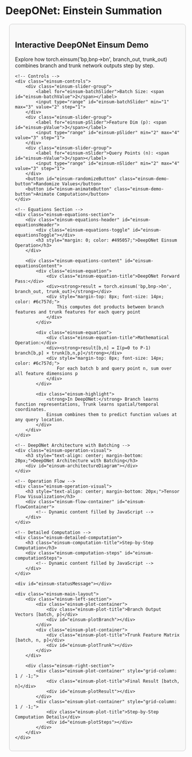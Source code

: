 # DeepONet: Einstein Summation

<!DOCTYPE html>
<html>
<head>
<meta charset="utf-8">
<title>Interactive DeepONet Einsum Demo</title>
<script src="https://cdnjs.cloudflare.com/ajax/libs/plotly.js/2.18.0/plotly.min.js"></script>
<style>
    #einsum-interactive-container { 
        font-family: -apple-system, BlinkMacSystemFont, 'Segoe UI', Roboto, 'Helvetica Neue', Arial, sans-serif; 
        margin: 10px; 
        background-color: #f9f9f9; 
        padding: 15px;
        border: 1px solid #ccc;
        border-radius: 8px;
    }
    
    .einsum-main-layout {
        display: grid;
        grid-template-columns: 1fr 1fr;
        gap: 30px;
        margin-top: 20px;
    }
    
    .einsum-left-section {
        display: grid;
        grid-template-rows: auto auto;
        gap: 20px;
    }
    
    .einsum-right-section {
        display: grid;
        grid-template-columns: 1fr;
        grid-template-rows: 1fr 1fr;
        gap: 15px;
        align-self: center;
    }
    
    .einsum-plot-container { 
        border: 1px solid #ddd; 
        border-radius: 8px; 
        background-color: #fff; 
        box-shadow: 0 2px 5px rgba(0,0,0,0.1); 
        padding: 10px;
    }
    
    .einsum-controls { 
        grid-column: 1 / -1; 
        padding: 20px; 
        background-color: #fff; 
        border-radius: 8px; 
        border: 1px solid #ddd; 
        display: flex; 
        flex-wrap: wrap; 
        justify-content: space-around; 
        align-items: center; 
        gap: 20px; 
        margin-bottom: 20px;
    }
    
    .einsum-slider-group { 
        display: flex; 
        flex-direction: column; 
        align-items: center; 
    }
    
    .einsum-slider-group label { 
        font-weight: bold; 
        margin-bottom: 10px; 
        color: #333; 
    }
    
    .einsum-slider-group input[type=range] { 
        width: 220px; 
    }
    
    .einsum-demo-button { 
        padding: 10px 20px; 
        font-size: 16px; 
        font-weight: bold; 
        color: white; 
        background-color: #28a745; 
        border: none; 
        border-radius: 5px; 
        cursor: pointer; 
        transition: background-color 0.2s; 
    }
    
    .einsum-demo-button:hover { 
        background-color: #218838; 
    }
    
    .einsum-plot-title { 
        text-align: center; 
        font-size: 16px; 
        font-weight: bold; 
        padding-top: 15px; 
        color: #444; 
    }
    
    #einsum-statusMessage { 
        grid-column: 1 / -1; 
        text-align: center; 
        font-size: 18px; 
        color: #007bff; 
        font-weight: bold; 
        min-height: 25px; 
    }
    
    .einsum-equations-section {
        grid-column: 1 / -1;
        background-color: #fff;
        border: 1px solid #ddd;
        border-radius: 8px;
        margin-bottom: 20px;
    }
    
    .einsum-equations-header {
        padding: 15px 1em;
        cursor: pointer;
        display: flex;
        align-items: center;
        background-color: #f8f9fa;
        border-radius: 8px 8px 0 0;
        transition: background-color 0.2s;
        user-select: none;
    }
    
    .einsum-equations-header:hover {
        background-color: #e9ecef;
    }
    
    .einsum-equations-toggle {
        width: 0;
        height: 0;
        border-left: 8px solid #495057;
        border-top: 6px solid transparent;
        border-bottom: 6px solid transparent;
        margin-right: 12px;
        transition: transform 0.3s ease;
    }
    
    .einsum-equations-toggle.expanded {
        transform: rotate(90deg);
    }
    
    .einsum-equations-content {
        padding: 20px;
        display: none;
    }
    
    .einsum-equations-content.show {
        display: block;
    }
    
    .einsum-equation {
        background-color: #f8f9fa;
        border: 1px solid #e9ecef;
        border-radius: 6px;
        padding: 15px;
        margin: 10px 0;
        font-family: 'Courier New', monospace;
        font-size: 16px;
    }
    
    .einsum-equation-title {
        font-weight: bold;
        color: #495057;
        margin-bottom: 8px;
        font-family: -apple-system, BlinkMacSystemFont, 'Segoe UI', Roboto, 'Helvetica Neue', Arial, sans-serif;
    }
    
    .einsum-highlight {
        background-color: #fff3cd;
        border: 1px solid #ffeaa7;
        padding: 15px;
        border-radius: 6px;
        margin: 10px 0;
        font-size: 14px;
        color: #856404;
    }
    
    .einsum-operation-visual {
        grid-column: 1 / -1;
        background-color: #fff;
        border: 1px solid #ddd;
        border-radius: 8px;
        padding: 20px;
        margin-bottom: 20px;
    }
    
    .einsum-flow-container {
        display: flex;
        align-items: center;
        justify-content: center;
        gap: 15px;
        margin: 20px 0;
        flex-wrap: wrap;
    }
    
    .einsum-tensor-box {
        border: 3px solid;
        border-radius: 12px;
        padding: 15px;
        background-color: #f8f9fa;
        font-family: 'Courier New', monospace;
        font-size: 12px;
        text-align: center;
        min-width: 120px;
        position: relative;
    }
    
    .einsum-tensor-box.branch {
        border-color: #28a745;
        background-color: #d4edda;
    }
    
    .einsum-tensor-box.trunk {
        border-color: #dc3545;
        background-color: #f8d7da;
    }
    
    .einsum-tensor-box.result {
        border-color: #ffc107;
        background-color: #fff3cd;
    }
    
    .einsum-arrow {
        font-size: 24px;
        font-weight: bold;
        color: #6f42c1;
        display: flex;
        align-items: center;
        justify-content: center;
    }
    
    .einsum-tensor-label {
        font-weight: bold;
        margin-bottom: 8px;
        font-family: -apple-system, BlinkMacSystemFont, 'Segoe UI', Roboto, 'Helvetica Neue', Arial, sans-serif;
        font-size: 14px;
    }
    
    .einsum-detailed-computation {
        grid-column: 1 / -1;
        background-color: #fff;
        border: 1px solid #ddd;
        border-radius: 8px;
        padding: 20px;
        margin-bottom: 20px;
    }
    
    .einsum-computation-title {
        font-size: 18px;
        font-weight: bold;
        color: #495057;
        margin-bottom: 15px;
        text-align: center;
    }
    
    .einsum-computation-steps {
        display: grid;
        grid-template-columns: repeat(auto-fit, minmax(200px, 1fr));
        gap: 15px;
    }
    
    .einsum-step-box {
        border: 2px solid #e9ecef;
        border-radius: 8px;
        padding: 15px;
        background-color: #f8f9fa;
    }
    
    .einsum-step-box.active {
        border-color: #007bff;
        background-color: #e3f2fd;
    }
    
    .einsum-step-title {
        font-weight: bold;
        color: #495057;
        margin-bottom: 8px;
        font-size: 14px;
    }
    
    .einsum-step-content {
        font-family: 'Courier New', monospace;
        font-size: 12px;
        color: #666;
    }
    
    .einsum-arch-container {
        display: grid;
        grid-template-columns: 2fr 1fr;
        gap: 20px;
        align-items: center;
        font-size: 12px;
        max-width: 950px;
        margin: 15px auto;
    }

    .einsum-arch-pipelines {
        display: flex;
        flex-direction: column;
        gap: 20px;
    }

    .einsum-arch-pipeline-row, .einsum-arch-combination-row {
        display: flex;
        justify-content: space-between;
        align-items: center;
        gap: 10px;
    }
    
    .einsum-arch-box {
        border: 2px solid;
        border-radius: 8px;
        padding: 10px;
        background-color: #f8f9fa;
        text-align: center;
        min-width: 80px;
        position: relative;
        flex: 1; /* Allow boxes to grow */
    }

     .einsum-arch-box.input-box {
        flex-grow: 0.8;
     }
    
    .einsum-arch-box.functions {
        border-color: #007bff;
        background-color: #e3f2fd;
    }
    
    .einsum-arch-box.branch {
        border-color: #28a745;
        background-color: #d4edda;
    }
    
    .einsum-arch-box.queries {
        border-color: #ffc107;
        background-color: #fff3cd;
    }
    
    .einsum-arch-box.trunk {
        border-color: #dc3545;
        background-color: #f8d7da;
    }
    
    .einsum-arch-box.einsum {
        border-color: #6f42c1;
        background-color: #e8e3f3;
        font-weight: bold;
    }
    
    .einsum-arch-box.output {
        border-color: #fd7e14;
        background-color: #fdf2e9;
    }
    
    .einsum-arch-arrow {
        font-size: 18px;
        font-weight: bold;
        color: #6c757d;
        flex-grow: 0;
    }
    
    .einsum-arch-label {
        font-weight: bold;
        margin-bottom: 5px;
        font-size: 11px;
    }
    
    .einsum-arch-dims {
        font-family: 'Courier New', monospace;
        font-size: 10px;
        color: #666;
        margin-top: 3px;
    }
    
    .einsum-batch-stack {
        display: flex;
        flex-direction: column;
        gap: 2px;
        align-items: center;
    }
    
    .einsum-batch-item {
        width: 60px;
        height: 20px;
        border: 1px solid;
        border-radius: 3px;
        display: flex;
        align-items: center;
        justify-content: center;
        font-size: 9px;
        font-weight: bold;
    }
    
    .einsum-batch-item.func {
        border-color: #007bff;
        background-color: #cce7ff;
        color: #004085;
    }
    
    .einsum-batch-item.query {
        border-color: #ffc107;
        background-color: #fff8cc;
        color: #856404;
    }
</style>
</head>
<body>

<div id="einsum-interactive-container">
    <h2>Interactive DeepONet Einsum Demo</h2>
    <p>Explore how torch.einsum('bp,bnp->bn', branch_out, trunk_out) combines branch and trunk network outputs step by step.</p>

    <!-- Controls -->
    <div class="einsum-controls">
        <div class="einsum-slider-group">
            <label for="einsum-batchSlider">Batch Size: <span id="einsum-batchValue">2</span></label>
            <input type="range" id="einsum-batchSlider" min="1" max="3" value="2" step="1">
        </div>
        <div class="einsum-slider-group">
            <label for="einsum-pSlider">Feature Dim (p): <span id="einsum-pValue">3</span></label>
            <input type="range" id="einsum-pSlider" min="2" max="4" value="3" step="1">
        </div>
        <div class="einsum-slider-group">
            <label for="einsum-nSlider">Query Points (n): <span id="einsum-nValue">3</span></label>
            <input type="range" id="einsum-nSlider" min="2" max="4" value="3" step="1">
        </div>
        <button id="einsum-randomizeButton" class="einsum-demo-button">Randomize Values</button>
        <button id="einsum-animateButton" class="einsum-demo-button">Animate Computation</button>
    </div>

    <!-- Equations Section -->
    <div class="einsum-equations-section">
        <div class="einsum-equations-header" id="einsum-equationsHeader">
            <div class="einsum-equations-toggle" id="einsum-equationsToggle"></div>
            <h3 style="margin: 0; color: #495057;">DeepONet Einsum Operation</h3>
        </div>
        
        <div class="einsum-equations-content" id="einsum-equationsContent">
            <div class="einsum-equation">
                <div class="einsum-equation-title">DeepONet Forward Pass:</div>
                <div><strong>result = torch.einsum('bp,bnp->bn', branch_out, trunk_out)</strong></div>
                <div style="margin-top: 8px; font-size: 14px; color: #6c757d;">
                    This computes dot products between branch features and trunk features for each query point
                </div>
            </div>
            
            <div class="einsum-equation">
                <div class="einsum-equation-title">Mathematical Operation:</div>
                <div><strong>result[b,n] = Σ(p=0 to P-1) branch[b,p] × trunk[b,n,p]</strong></div>
                <div style="margin-top: 8px; font-size: 14px; color: #6c757d;">
                    For each batch b and query point n, sum over all feature dimensions p
                </div>
            </div>
            
            <div class="einsum-highlight">
                <strong>In DeepONet:</strong> Branch learns function representations, Trunk learns spatial/temporal coordinates. 
                Einsum combines them to predict function values at any query location.
            </div>
        </div>
    </div>

    <!-- DeepONet Architecture with Batching -->
    <div class="einsum-operation-visual">
        <h3 style="text-align: center; margin-bottom: 20px;">DeepONet Architecture with Batching</h3>
        <div id="einsum-architectureDiagram"></div>
    </div>

    <!-- Operation Flow -->
    <div class="einsum-operation-visual">
        <h3 style="text-align: center; margin-bottom: 20px;">Tensor Flow Visualization</h3>
        <div class="einsum-flow-container" id="einsum-flowContainer">
            <!-- Dynamic content filled by JavaScript -->
        </div>
    </div>

    <!-- Detailed Computation -->
    <div class="einsum-detailed-computation">
        <h3 class="einsum-computation-title">Step-by-Step Computation</h3>
        <div class="einsum-computation-steps" id="einsum-computationSteps">
            <!-- Dynamic content filled by JavaScript -->
        </div>
    </div>

    <div id="einsum-statusMessage"></div>

    <div class="einsum-main-layout">
        <div class="einsum-left-section">
            <div class="einsum-plot-container">
                <div class="einsum-plot-title">Branch Output Vectors [batch, p]</div>
                <div id="einsum-plotBranch"></div>
            </div>
            <div class="einsum-plot-container">
                <div class="einsum-plot-title">Trunk Feature Matrix [batch, n, p]</div>
                <div id="einsum-plotTrunk"></div>
            </div>
        </div>
        
        <div class="einsum-right-section">
            <div class="einsum-plot-container" style="grid-column: 1 / -1;">
                <div class="einsum-plot-title">Final Result [batch, n]</div>
                <div id="einsum-plotResult"></div>
            </div>
            <div class="einsum-plot-container" style="grid-column: 1 / -1;">
                <div class="einsum-plot-title">Step-by-Step Computation Details</div>
                <div id="einsum-plotSteps"></div>
            </div>
        </div>
    </div>
</div>

<script>
(function() {
    let branchData, trunkData, resultData;
    let animationActive = false;
    let currentComputationStep = -1;
    
    // Generate random data with cleaner values
    function generateBranchData(batch, p) {
        const data = [];
        for (let b = 0; b < batch; b++) {
            const row = [];
            for (let i = 0; i < p; i++) {
                row.push(Math.round((Math.random() - 0.5) * 6 * 10) / 10);
            }
            data.push(row);
        }
        return data;
    }
    
    function generateTrunkData(batch, n, p) {
        const data = [];
        for (let b = 0; b < batch; b++) {
            const batchData = [];
            for (let i = 0; i < n; i++) {
                const point = [];
                for (let j = 0; j < p; j++) {
                    point.push(Math.round((Math.random() - 0.5) * 6 * 10) / 10);
                }
                batchData.push(point);
            }
            data.push(batchData);
        }
        return data;
    }
    
    function computeEinsum(branchOut, trunkOut) {
        const batch = branchOut.length;
        const n = trunkOut[0].length;
        const result = [];
        
        for (let b = 0; b < batch; b++) {
            const batchResult = [];
            for (let i = 0; i < n; i++) {
                let dotProduct = 0;
                for (let j = 0; j < branchOut[b].length; j++) {
                    dotProduct += branchOut[b][j] * trunkOut[b][i][j];
                }
                batchResult.push(Math.round(dotProduct * 100) / 100);
            }
            result.push(batchResult);
        }
        return result;
    }
    
    // Create improved heatmap with proper integer labels
    function createBranchHeatmap(data, containerId) {
        const batch = data.length;
        const p = data[0].length;
        
        const trace = {
            z: data,
            type: 'heatmap',
            colorscale: 'Viridis',
            showscale: true,
            colorbar: { title: 'Value' },
            text: data.map(row => row.map(val => val.toFixed(1))),
            texttemplate: '%{text}',
            textfont: { size: 12, color: 'white' }
        };
        
        const layout = {
            margin: { l: 60, r: 20, t: 20, b: 40 },
            xaxis: { 
                title: 'Feature Dimension',
                tickmode: 'array',
                tickvals: Array.from({length: p}, (_, i) => i),
                ticktext: Array.from({length: p}, (_, i) => `p${i}`)
            },
            yaxis: { 
                title: 'Batch',
                tickmode: 'array',
                tickvals: Array.from({length: batch}, (_, i) => i),
                ticktext: Array.from({length: batch}, (_, i) => `B${i}`)
            },
            height: 250
        };
        
        Plotly.react(containerId, [trace], layout);
    }
    
    // Create trunk visualization showing all batch items in separate subplots
    function createTrunkVisualization(data, containerId) {
        const batch = data.length;
        const n = data[0].length;
        const p = data[0][0].length;
        
        const traces = [];
        
        for (let b = 0; b < batch; b++) {
            const trace = {
                z: data[b],
                type: 'heatmap',
                colorscale: 'RdBu',
                showscale: b === 0,
                colorbar: b === 0 ? { title: 'Value', x: 1.02 } : undefined,
                text: data[b].map(row => row.map(val => val.toFixed(1))),
                texttemplate: '%{text}',
                textfont: { size: 10 },
                xaxis: `x${b + 1}`,
                yaxis: `y${b + 1}`
            };
            traces.push(trace);
        }
        
        // Create subplot layout
        const layout = {
            margin: { l: 40, r: 50, t: 40, b: 40 },
            height: 300,
            grid: { rows: 1, columns: batch, pattern: 'independent' }
        };
        
        // Add axis configurations for each subplot
        for (let b = 0; b < batch; b++) {
            const xkey = b === 0 ? 'xaxis' : `xaxis${b + 1}`;
            const ykey = b === 0 ? 'yaxis' : `yaxis${b + 1}`;
            
            layout[xkey] = {
                title: b === Math.floor(batch/2) ? 'Feature Dim' : '',
                tickmode: 'array',
                tickvals: Array.from({length: p}, (_, i) => i),
                ticktext: Array.from({length: p}, (_, i) => `p${i}`)
            };
            
            layout[ykey] = {
                title: `B${b} Query Points`,
                tickmode: 'array',
                tickvals: Array.from({length: n}, (_, i) => i),
                ticktext: Array.from({length: n}, (_, i) => `n${i}`)
            };
        }
        
        Plotly.react(containerId, traces, layout);
    }
    
    // Create step visualization
    function createStepVisualization(containerId) {
        const batch = parseInt(document.getElementById('einsum-batchSlider').value);
        const n = parseInt(document.getElementById('einsum-nSlider').value);
        
        let stepsHTML = '<div style="font-size: 11px; line-height: 1.3;">';
        stepsHTML += '<div style="font-weight: bold; margin-bottom: 8px; color: #495057;">Computation Details:</div>';
        
        for (let b = 0; b < Math.min(batch, 2); b++) {
            for (let i = 0; i < Math.min(n, 2); i++) {
                const computation = branchData[b].map((val, j) => 
                    `${val.toFixed(1)}×${trunkData[b][i][j].toFixed(1)}`
                ).join(' + ');
                
                stepsHTML += `
                    <div style="margin: 4px 0; padding: 4px; background: #f8f9fa; border-radius: 3px;">
                        <strong>B${b}, n${i}:</strong> ${computation} = <span style="color: #dc3545; font-weight: bold;">${resultData[b][i].toFixed(2)}</span>
                    </div>
                `;
            }
        }
        
        if (batch > 2 || n > 2) {
            stepsHTML += '<div style="margin-top: 8px; font-style: italic; color: #666;">... and more computations</div>';
        }
        
        stepsHTML += '</div>';
        
        document.getElementById(containerId).innerHTML = stepsHTML;
    }
    
    // Create result heatmap
    function createResultHeatmap(data, containerId) {
        const batch = data.length;
        const n = data[0].length;
        
        const trace = {
            z: data,
            type: 'heatmap',
            colorscale: 'Plasma',
            showscale: true,
            colorbar: { title: 'Result Value' },
            text: data.map(row => row.map(val => val.toFixed(2))),
            texttemplate: '%{text}',
            textfont: { size: 12, color: 'white' }
        };
        
        const layout = {
            margin: { l: 60, r: 20, t: 20, b: 40 },
            xaxis: { 
                title: 'Query Points',
                tickmode: 'array',
                tickvals: Array.from({length: n}, (_, i) => i),
                ticktext: Array.from({length: n}, (_, i) => `n${i}`)
            },
            yaxis: { 
                title: 'Batch',
                tickmode: 'array',
                tickvals: Array.from({length: batch}, (_, i) => i),
                ticktext: Array.from({length: batch}, (_, i) => `B${i}`)
            },
            height: 250
        };
        
        Plotly.react(containerId, [trace], layout);
    }
    
    // Create DeepONet architecture diagram
    function createArchitectureDiagram() {
        const container = document.getElementById('einsum-architectureDiagram');
        const batch = parseInt(document.getElementById('einsum-batchSlider').value);
        const p = parseInt(document.getElementById('einsum-pSlider').value);
        const n = parseInt(document.getElementById('einsum-nSlider').value);
        
        // Create batch stacks for input functions
        let funcBatchHTML = '<div class="einsum-batch-stack">';
        for (let b = 0; b < batch; b++) {
            funcBatchHTML += `<div class="einsum-batch-item func">u${b}(x)</div>`;
        }
        funcBatchHTML += '</div>';
        
        // Create batch stacks for query points
        let queryBatchHTML = '<div class="einsum-batch-stack">';
        for (let b = 0; b < batch; b++) {
            queryBatchHTML += `<div class="einsum-batch-item query">y${b}</div>`;
        }
        queryBatchHTML += '</div>';
        const neuralNetworkIcon = `
<svg width="16" height="16" viewBox="0 0 16 16" xmlns="http://www.w3.org/2000/svg">
  <g stroke="#8B7ED8" stroke-width="0.3" opacity="0.6">
    <line x1="2" y1="5" x2="6" y2="3"/>
    <line x1="2" y1="5" x2="6" y2="6"/>
    <line x1="2" y1="5" x2="6" y2="10"/>
    <line x1="2" y1="5" x2="6" y2="13"/>
    <line x1="2" y1="11" x2="6" y2="3"/>
    <line x1="2" y1="11" x2="6" y2="6"/>
    <line x1="2" y1="11" x2="6" y2="10"/>
    <line x1="2" y1="11" x2="6" y2="13"/>
    <line x1="6" y1="3" x2="14" y2="5"/>
    <line x1="6" y1="3" x2="14" y2="11"/>
    <line x1="6" y1="6" x2="14" y2="5"/>
    <line x1="6" y1="6" x2="14" y2="11"/>
    <line x1="6" y1="10" x2="14" y2="5"/>
    <line x1="6" y1="10" x2="14" y2="11"/>
    <line x1="6" y1="13" x2="14" y2="5"/>
    <line x1="6" y1="13" x2="14" y2="11"/>
  </g>
  <circle cx="2" cy="5" r="1.1" fill="#4A90E2" stroke="#2E5C8A" stroke-width="0.4"/>
  <circle cx="2" cy="11" r="1.1" fill="#4A90E2" stroke="#2E5C8A" stroke-width="0.4"/>
  <circle cx="6" cy="3" r="1.1" fill="#7B68EE" stroke="#5A4FCF" stroke-width="0.4"/>
  <circle cx="6" cy="6" r="1.1" fill="#7B68EE" stroke="#5A4FCF" stroke-width="0.4"/>
  <circle cx="6" cy="10" r="1.1" fill="#7B68EE" stroke="#5A4FCF" stroke-width="0.4"/>
  <circle cx="6" cy="13" r="1.1" fill="#7B68EE" stroke="#5A4FCF" stroke-width="0.4"/>
  <circle cx="14" cy="5" r="1.1" fill="#FF6B6B" stroke="#E63946" stroke-width="0.4"/>
  <circle cx="14" cy="11" r="1.1" fill="#FF6B6B" stroke="#E63946" stroke-width="0.4"/>
</svg>
`;
        
        container.innerHTML = `
            <div class="einsum-arch-container">
                <!-- Left Panel for Branch and Trunk Pipelines -->
                <div class="einsum-arch-pipelines">
                    <!-- Branch Path -->
                    <div class="einsum-arch-pipeline-row">
                        <div class="einsum-arch-box functions input-box">
                            <div class="einsum-arch-label">Input Functions</div>
                            ${funcBatchHTML}
                            <div class="einsum-arch-dims">[${batch}, M]</div>
                        </div>
                        <div class="einsum-arch-arrow">→</div>
                        <div class="einsum-arch-box branch">
                            <div class="einsum-arch-label">Branch Net</div>
                            <div style="margin: 5px 0; transform: scale(2);">${neuralNetworkIcon}</div>
                            <div class="einsum-arch-dims">NN</div>
                        </div>
                        <div class="einsum-arch-arrow">→</div>
                        <div class="einsum-arch-box branch">
                            <div class="einsum-arch-label">Branch Output</div>
                            <div style="font-family: monospace; font-size: 10px; margin: 5px 0;">
                                b₀: [${Array(p).fill('●').join(' ')}]<br>
                                ${batch > 1 ? `b₁: [${Array(p).fill('●').join(' ')}]<br>` : ''}
                                ${batch > 2 ? `b₂: [${Array(p).fill('●').join(' ')}]<br>` : ''}
                            </div>
                             <div class="einsum-arch-dims">[${batch}, ${p}]</div>
                        </div>
                    </div>
                    <!-- Trunk Path -->
                    <div class="einsum-arch-pipeline-row">
                        <div class="einsum-arch-box queries input-box">
                            <div class="einsum-arch-label">Query Points</div>
                            ${queryBatchHTML}
                            <div class="einsum-arch-dims">[${batch}, ${n}, d]</div>
                        </div>
                        <div class="einsum-arch-arrow">→</div>
                        <div class="einsum-arch-box trunk">
                            <div class="einsum-arch-label">Trunk Net</div>
                            <div style="margin: 5px 0; transform: scale(2);">${neuralNetworkIcon}</div>
                            <div class="einsum-arch-dims">NN</div>
                        </div>
                        <div class="einsum-arch-arrow">→</div>
                        <div class="einsum-arch-box trunk">
                            <div class="einsum-arch-label">Trunk Output</div>
                             <div style="font-family: monospace; font-size: 9px; margin: 5px 0;">
                                t₀: [${Array(n).fill(`[${Array(p).fill('●').join('')}]`).join(' ')}]<br>
                                ${batch > 1 ? `t₁: [${Array(n).fill(`[${Array(p).fill('●').join('')}]`).join(' ')}]<br>` : ''}
                                ${batch > 2 ? `t₂: [${Array(n).fill(`[${Array(p).fill('●').join('')}]`).join(' ')}]<br>` : ''}
                            </div>
                            <div class="einsum-arch-dims">[${batch}, ${n}, ${p}]</div>
                        </div>
                    </div>
                </div>

                <!-- Right Panel for Combination -->
                <div class="einsum-arch-combination-row">
                     <div class="einsum-arch-box einsum">
                        <div class="einsum-arch-label">EINSUM</div>
                        <div style="font-size: 14px; margin: 8px 0;">⊗</div>
                        <div style="font-size: 10px;">'bp,bnp→bn'</div>
                    </div>
                    <div class="einsum-arch-arrow">→</div>
                    <div class="einsum-arch-box output">
                        <div class="einsum-arch-label">Function Values</div>
                        <div style="font-family: monospace; font-size: 10px; margin: 5px 0;">
                            G₀: [${Array(n).fill('○').join(' ')}]<br>
                            ${batch > 1 ? `G₁: [${Array(n).fill('○').join(' ')}]<br>` : ''}
                            ${batch > 2 ? `G₂: [${Array(n).fill('○').join(' ')}]<br>` : ''}
                        </div>
                        <div class="einsum-arch-dims">[${batch}, ${n}]</div>
                    </div>
                </div>
            </div>
            
            <div style="text-align: center; margin-top: 15px; font-size: 12px; color: #666;">
                <strong>Key Insight:</strong> Branch learns function representations (${p} features), 
                Trunk learns spatial coordinates (${p} features per query point). 
                Einsum computes ${batch}×${n} = ${batch*n} dot products total.
            </div>
        `;
    }
    
    // Update flow visualization
    function updateFlowVisualization() {
        const container = document.getElementById('einsum-flowContainer');
        const batch = parseInt(document.getElementById('einsum-batchSlider').value);
        const p = parseInt(document.getElementById('einsum-pSlider').value);
        const n = parseInt(document.getElementById('einsum-nSlider').value);
        
        function formatMatrix(matrix, precision = 1) {
            return matrix.map(row => 
                '[' + row.map(val => val.toFixed(precision)).join(', ') + ']'
            ).join('\n');
        }
        
        container.innerHTML = `
            <div class="einsum-tensor-box branch">
                <div class="einsum-tensor-label">Branch [${batch}, ${p}]</div>
                <pre>${formatMatrix(branchData)}</pre>
            </div>
            
            <div class="einsum-arrow">⊗</div>
            
            <div class="einsum-tensor-box trunk">
                <div class="einsum-tensor-label">Trunk [${batch}, ${n}, ${p}]</div>
                <div style="font-size: 10px;">Batch 0:<br>${formatMatrix(trunkData[0])}</div>
                ${batch > 1 ? `<div style="font-size: 10px; margin-top: 5px;">Batch 1:<br>${formatMatrix(trunkData[1])}</div>` : ''}
                ${batch > 2 ? `<div style="font-size: 10px; margin-top: 5px;">Batch 2:<br>${formatMatrix(trunkData[2])}</div>` : ''}
            </div>
            
            <div class="einsum-arrow">→</div>
            
            <div class="einsum-tensor-box result">
                <div class="einsum-tensor-label">Result [${batch}, ${n}]</div>
                <pre>${formatMatrix(resultData)}</pre>
            </div>
        `;
    }
    
    // Update computation steps
    function updateComputationSteps() {
        const container = document.getElementById('einsum-computationSteps');
        const batch = parseInt(document.getElementById('einsum-batchSlider').value);
        const n = parseInt(document.getElementById('einsum-nSlider').value);
        
        let stepsHTML = '';
        let stepIndex = 0;
        
        for (let b = 0; b < batch; b++) {
            for (let i = 0; i < n; i++) {
                const dotProduct = branchData[b].map((val, j) => 
                    `${val.toFixed(1)}×${trunkData[b][i][j].toFixed(1)}`
                ).join(' + ');
                
                const isActive = currentComputationStep === stepIndex;
                
                stepsHTML += `
                    <div class="einsum-step-box ${isActive ? 'active' : ''}">
                        <div class="einsum-step-title">Batch ${b}, Query Point ${i}</div>
                        <div class="einsum-step-content">
                            ${dotProduct}<br>
                            = ${resultData[b][i].toFixed(2)}
                        </div>
                    </div>
                `;
                stepIndex++;
            }
        }
        
        container.innerHTML = stepsHTML;
    }
    
    // Animate computation
    function animateComputation() {
        if (animationActive) return;
        
        animationActive = true;
        const button = document.getElementById('einsum-animateButton');
        button.textContent = 'Animating...';
        button.disabled = true;
        
        const batch = parseInt(document.getElementById('einsum-batchSlider').value);
        const n = parseInt(document.getElementById('einsum-nSlider').value);
        const totalSteps = batch * n;
        
        currentComputationStep = 0;
        
        const animateStep = () => {
            updateComputationSteps();
            
            const b = Math.floor(currentComputationStep / n);
            const i = currentComputationStep % n;
            
            document.getElementById('einsum-statusMessage').textContent = 
                `Computing dot product for Batch ${b}, Query Point ${i}: ${resultData[b][i].toFixed(2)}`;
            
            currentComputationStep++;
            
            if (currentComputationStep < totalSteps) {
                setTimeout(animateStep, 1000);
            } else {
                currentComputationStep = -1;
                document.getElementById('einsum-statusMessage').textContent = 'Animation complete!';
                updateComputationSteps();
                
                setTimeout(() => {
                    animationActive = false;
                    button.textContent = 'Animate Computation';
                    button.disabled = false;
                    document.getElementById('einsum-statusMessage').textContent = '';
                }, 2000);
            }
        };
        
        animateStep();
    }
    
    // Main update function
    function updateVisualization() {
        const batch = parseInt(document.getElementById('einsum-batchSlider').value);
        const p = parseInt(document.getElementById('einsum-pSlider').value);
        const n = parseInt(document.getElementById('einsum-nSlider').value);
        
        // Update value displays
        document.getElementById('einsum-batchValue').textContent = batch;
        document.getElementById('einsum-pValue').textContent = p;
        document.getElementById('einsum-nValue').textContent = n;
        
        // Generate data
        branchData = generateBranchData(batch, p);
        trunkData = generateTrunkData(batch, n, p);
        resultData = computeEinsum(branchData, trunkData);
        
        // Update all visualizations
        createArchitectureDiagram();
        createBranchHeatmap(branchData, 'einsum-plotBranch');
        createTrunkVisualization(trunkData, 'einsum-plotTrunk');
        createResultHeatmap(resultData, 'einsum-plotResult');
        createStepVisualization('einsum-plotSteps');
        
        // Update flow and computation steps
        updateFlowVisualization();
        updateComputationSteps();
    }
    
    // Toggle equations
    function toggleEquations() {
        const content = document.getElementById('einsum-equationsContent');
        const toggle = document.getElementById('einsum-equationsToggle');
        
        if (content.classList.contains('show')) {
            content.classList.remove('show');
            toggle.classList.remove('expanded');
        } else {
            content.classList.add('show');
            toggle.classList.add('expanded');
        }
    }
    
    // Event listeners
    document.getElementById('einsum-batchSlider').addEventListener('input', updateVisualization);
    document.getElementById('einsum-pSlider').addEventListener('input', updateVisualization);
    document.getElementById('einsum-nSlider').addEventListener('input', updateVisualization);
    document.getElementById('einsum-randomizeButton').addEventListener('click', updateVisualization);
    document.getElementById('einsum-animateButton').addEventListener('click', animateComputation);
    document.getElementById('einsum-equationsHeader').addEventListener('click', toggleEquations);
    
    // Handle window resize
    window.addEventListener('resize', () => {
        setTimeout(() => {
            const plots = ['einsum-plotBranch', 'einsum-plotTrunk', 'einsum-plotResult'];
            plots.forEach(plotId => {
                const element = document.getElementById(plotId);
                if (element && element.parentElement) {
                    Plotly.relayout(plotId, { 'width': element.parentElement.clientWidth - 20 });
                }
            });
        }, 100);
    });
    
    // Initialize
    document.addEventListener('DOMContentLoaded', function() {
        updateVisualization();
    });
})();
</script>

</body>
</html>